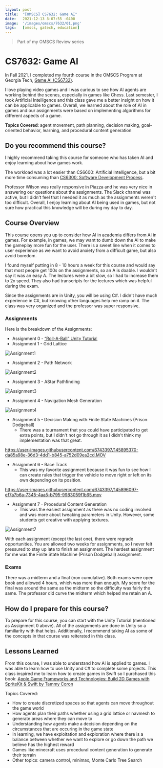 ```yaml
---
layout: post
title:  "[OMSCS] CS7632: Game AI"
date:   2021-12-13 8:07:55 -0400
image:  '/images/omscs/7632/01.png'
tags:   [omscs, gatech, education]
---
```


> Part of my OMSCS Review series

# CS7632: Game AI

In Fall 2021, I completed my fourth course in the OMSCS Program at Georgia Tech, [Game AI (CS6732)](https://omscs.gatech.edu/cs-7632-game-ai). 

I love playing video games and I was curious to see how AI agents are working behind the scenes, especially in games like Chess. Last semester, I took Artificial Intelligence and this class gave me a better insight on how it can be applicable to games. Overall, we learned about the role of AI in games and our assignments were based on implementing algorithms for different aspects of a game.

**Topics Covered**: agent movement, path planning, decision making, goal-oriented behavior, learning, and procedural content generation

## Do you recommend this course?

I highly recommend taking this course for someone who has taken AI and enjoy learning about how games work. 

The workload was a lot easier than CS6600: Artificial Intelligence, but a bit more time consuming than [CS6300: Software Development Process](https://cyndichin.github.io/blog/omscs6300). 

Professor Wilson was really responsive in Piazza and he was very nice in answering our questions about the assignments. The Slack channel was active, but I didn't feel that I needed it as much as the assignments weren't too difficult. Overall, I enjoy learning about AI being used in games, but not sure how practical this knowledge will be during my day to day.

## Course Overview

This course opens you up to consider how AI in academia differs from AI in games. For example, in games, we may want to dumb down the AI to make the gameplay more fun for the user. There is a sweet line when it comes to user experience as we want to avoid anxiety from a difficult game, but also avoid boredom. 

I found myself putting in 8 - 10 hours a week for this course and would say that most people get 100s on the assignments, so an A is doable. I wouldn't say it was an easy A. The lectures were a bit slow, so I had to increase them to 2x speed. They also had transcripts for the lectures which was helpful during the exam. 

Since the assignments are in Unity, you will be using C#. I didn't have much experience in C#, but knowing other languages help me ramp on it. The class was very organized and the professor was super responsive.

### Assignments

Here is the breakdown of the Assignments:

- Assignment 0 - [“Roll-A-Ball” Unity Tutorial](https://learn.unity.com/project/roll-a-ball)
- Assignment 1 - Grid Lattice

![Assignment1](/images/omscs/7632/assignment1.png)

- Assignment 2 - Path Network

![Assignment2](/images/omscs/7632/assignment2.png)

- Assignment 3 - AStar Pathfinding

![Assignment3](/images/omscs/7632/assignment3.png)

- Assignment 4 - Navigation Mesh Generation 

![Assignment4](/images/omscs/7632/assignment4.png)

- Assignment 5 - Decision Making with Finite State Machines (Prison Dodgeball)
	- There was a tournament that you could have participated to get extra points, but I didn't not go through it as I didn't think my implementation was that great. 
		
https://user-images.githubusercontent.com/6743397/145895370-da85a98e-36d3-4dd1-b845-a752d09ea2cd.MOV

- Assignment 6 - Race Track
	- This was my favorite assignment because it was fun to see how I can create rules that trigger the vehicle to move right or left on its own depending on its position.	
	

https://user-images.githubusercontent.com/6743397/145896097-ef7a7b6a-7345-4aa5-b795-9983059f1b65.mov


- Assignment 7 - Procedural Content Generation
	- This was the easiest assignment as there was no coding involved and was more about tweaking parameters in Unity. However, some students got creative with applying textures. 

![Assignment7](/images/omscs/7632/assignment7.png)
	
With each assignment (except the last one), there were regrade opportunities. You are allowed two weeks for assignments, so I never felt pressured to stay up late to finish an assignment. The hardest assignment for me was the Finite State Machine (Prison Dodgeball) assignment.

### Exams

There was a midterm and a final (non cumulative). Both exams were open book and allowed 4 hours, which was more than enough. My score for the final was around the same as the midterm so the difficulty was fairly the same. The professor did curve the midterm which helped me retain an A. 

## How do I prepare for this course?

To prepare for this course, you can start with the Unity Tutorial (mentioned as Assignment 0 above). All of the assignments are done in Unity so a familiarity with that helps. Additionally, I recommend taking AI as some of the concepts in that course was reiterated in this class.  

## Lessons Learned

From this course, I was able to understand how AI is applied to games. I was able to learn how to use Unity and C# to complete some projects. This class inspired me to learn how to create games in Swift so I purchased this book: [Apple Game Frameworks and Technologies: Build 2D Games with SpriteKit & Swift by Tammy Coron](https://www.amazon.com/Apple-Game-Frameworks-Technologies-SpriteKit/dp/1680507842/ref=asc_df_1680507842/?tag=hyprod-20&linkCode=df0&hvadid=475772560923&hvpos=&hvnetw=g&hvrand=15972973116241648922&hvpone=&hvptwo=&hvqmt=&hvdev=c&hvdvcmdl=&hvlocint=&hvlocphy=9004148&hvtargid=pla-1186423385486&psc=1)

Topics Covered:

- How to create discretized spaces so that agents can move throughout the game world
- How agents plan their paths whether using a grid lattice or navmesh to generate areas where they can move to
- Understanding how agents make a decision depending on the circumstances that are occuring in the game state
- In learning, we have exploitation and exploration where there is a balance between whether we want to explore or go down the path we believe has the highest reward
- Games like minecraft uses procedural content generation to generate their terrain
- Other topics: camera control, minimax, Monte Carlo Tree Search
